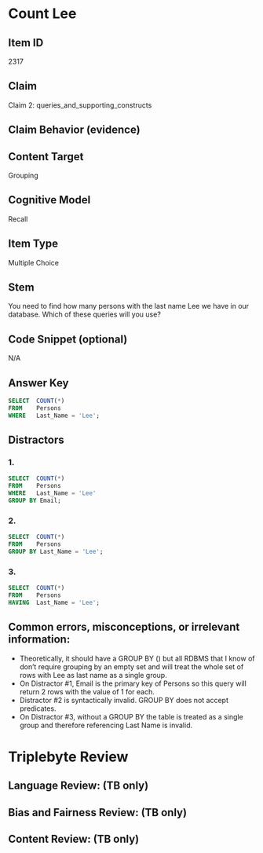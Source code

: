 # Count Lee

## Item ID
2317

## Claim
Claim 2: queries_and_supporting_constructs

## Claim Behavior (evidence)

## Content Target
Grouping

## Cognitive Model
Recall

## Item Type
Multiple Choice

## Stem
You need to find how many persons with the last name Lee we have in our database. Which of these queries will you use?

## Code Snippet (optional)
N/A

## Answer Key
```SQL
SELECT	COUNT(*) 
FROM 	Persons
WHERE 	Last_Name = 'Lee';
```

## Distractors
### 1.
```SQL
SELECT	COUNT(*)
FROM	Persons 
WHERE	Last_Name = 'Lee'
GROUP BY Email;
```

### 2.
```SQL
SELECT	COUNT(*) 
FROM 	Persons 
GROUP BY Last_Name = 'Lee';
```

### 3.
```SQL
SELECT	COUNT(*)
FROM	Persons
HAVING	Last_Name = 'Lee';
```

## Common errors, misconceptions, or irrelevant information:
- Theoretically, it should have a GROUP BY () but all RDBMS that I know of don’t require grouping by an empty set and will treat the whole set of rows with Lee as last name as a single group.
- On Distractor #1, Email is the primary key of Persons so this query will return 2 rows with the value of 1 for each.
- Distractor #2 is syntactically invalid. GROUP BY does not accept predicates.
- On Distractor #3, without a GROUP BY the table is treated as a single group and therefore referencing Last Name is invalid.

# Triplebyte Review


## Language Review: (TB only)


## Bias and Fairness Review: (TB only)


## Content Review: (TB only)

